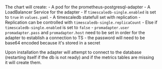 The chart will create:
    - A pod for the prometheus-postgresql-adapter
    - A LoadBalancer Service for the adapter
    - If `timescaledb-single.enabled` is set to `true` in `values.yaml`
        - A timescaledb statefull set with replication 
        - Replication can be controlled with `timescaledb-single.replicaCount`
    - Else if `timescaledb-single.enabled` is set to `false`
        - `promadapter.user` `promadapter.pass` and `promadapter.host` need to be set in order for the adapter to establish a connection to TS
        - the password will need to be base64 encoded because it's stored in a secret

Upon installation the adapter will attempt to connect to the database (restarting itself if the db is not ready) and if the metrics tables are missing it will create them.
